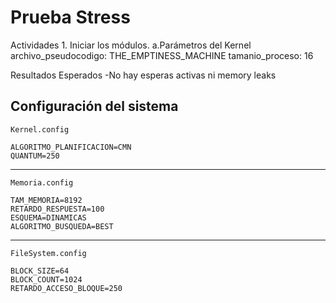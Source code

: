 # Prueba Stress
Actividades
    1. Iniciar los módulos.
        a.Parámetros del Kernel
            archivo_pseudocodigo: THE_EMPTINESS_MACHINE
            tamanio_proceso: 16

Resultados Esperados
    -No hay esperas activas ni memory leaks

Configuración del sistema
--------------------------
    Kernel.config

    ALGORITMO_PLANIFICACION=CMN
    QUANTUM=250
--------------------------
    Memoria.config

    TAM_MEMORIA=8192
    RETARDO_RESPUESTA=100
    ESQUEMA=DINAMICAS
    ALGORITMO_BUSQUEDA=BEST
--------------------------
    FileSystem.config

    BLOCK_SIZE=64
    BLOCK_COUNT=1024
    RETARDO_ACCESO_BLOQUE=250

    



  

